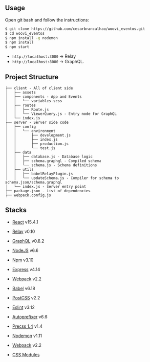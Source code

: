 ## Usage

Open git bash and follow the instructions:

```bash
$ git clone https://github.com/cesarbrancalhao/woovi_eventos.git
$ cd woovi_eventos
$ npm install -g nodemon
$ npm install
$ npm start
```

- `http://localhost:3000` -> Relay
- `http://localhost:8000` -> GraphQL.

## Project Structure

    ├── client - All of client side
    │   ├── assets
    │   ├── components - App and Events
    │   │   └── variables.scss
    │   ├── routes
    │   │   ├── Route.js
    │   │   └── ViewerQuery.js - Entry node for GraphQL
    │   └── index.js
    ├── server - Server side code
    │   ├── config
    │   │   └── environment
    │   │       ├── development.js
    │   │       ├── index.js
    │   │       ├── production.js
    │   │       └── test.js
    │   ├── data
    │   │   ├── database.js - Database logic
    │   │   ├── schema.graphql - Compiled schema
    │   │   └── schema.js - Schema definitions
    │   ├── utils
    │   │   ├── babelRelayPlugin.js
    │   │   └── updateSchema.js - Compiler for schema to schema.json/schema.graphql
    │   └── index.js - Server entry point
    ├── package.json - List of dependencies
    ├── webpack.config.js

## Stacks

- [React](https://facebook.github.io/react) v15.4.1

- [Relay](https://facebook.github.io/relay) v0.10

- [GraphQL](https://github.com/facebook/graphql) v0.8.2

- [NodeJS](https://nodejs.org/en) v6.6

- [Npm](https://www.npmjs.com/) v3.10

- [Express](http://expressjs.com/) v4.14

- [Webpack](https://webpack.github.io) v2.2

- [Babel](https://babeljs.io) v6.18

- [PostCSS](http://postcss.org) v2.2

- [Eslint](http://eslint.org) v3.12

- [Autoprefixer](https://github.com/postcss/autoprefixer) v6.6

- [Precss 1.4](https://github.com/jonathantneal/precss) v1.4

- [Nodemon](http://nodemon.io) v1.11

- [Webpack](https://webpack.js.org/) v2.2

- [CSS Modules](https://github.com/css-modules/css-modules)
